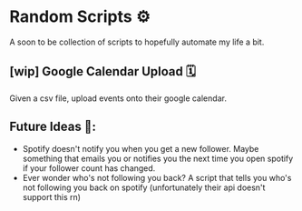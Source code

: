# Random Scripts ⚙️
A soon to be collection of scripts to hopefully automate my life a bit.


## [wip] Google Calendar Upload 🗓️ 
Given a csv file, upload events onto their google calendar.

## Future Ideas 🔮:
- Spotify doesn't notify you when you get a new follower. Maybe something that emails you or notifies you the next time you open spotify if your follower count has changed.
- Ever wonder who's not following you back? A script that tells you who's not following you back on spotify (unfortunately their api doesn't support this rn)
